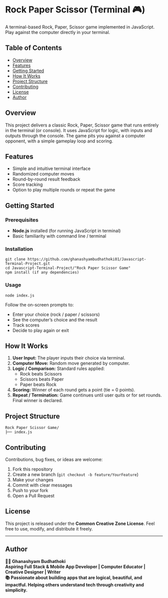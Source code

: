 <!DOCTYPE html>
<html lang="en">
<head>
    <meta charset="UTF-8">
</head>
<body>

<h1>Rock Paper Scissor (Terminal 🎮)</h1>

<p>A terminal-based Rock, Paper, Scissor game implemented in JavaScript. Play against the computer directly in your terminal.</p>

<h2>Table of Contents</h2>
<ul>
    <li><a href="#overview">Overview</a></li>
    <li><a href="#features">Features</a></li>
    <li><a href="#getting-started">Getting Started</a></li>
    <li><a href="#how-it-works">How It Works</a></li>
    <li><a href="#project-structure">Project Structure</a></li>
    <li><a href="#contributing">Contributing</a></li>
    <li><a href="#license">License</a></li>
    <li><a href="#author">Author</a></li>
</ul>

<h2 id="overview">Overview</h2>
<p>This project delivers a classic Rock, Paper, Scissor game that runs entirely in the terminal (or console). 
It uses JavaScript for logic, with inputs and outputs through the console. The game pits you against a computer opponent, 
with a simple gameplay loop and scoring.</p>

<h2 id="features">Features</h2>
<ul>
    <li>Simple and intuitive terminal interface</li>
    <li>Randomized computer moves</li>
    <li>Round-by-round result feedback</li>
    <li>Score tracking</li>
    <li>Option to play multiple rounds or repeat the game</li>
</ul>

<h2 id="getting-started">Getting Started</h2>

<h3>Prerequisites</h3>
<ul>
    <li><strong>Node.js</strong> installed (for running JavaScript in terminal)</li>
    <li>Basic familiarity with command line / terminal</li>
</ul>

<h3>Installation</h3>
<pre><code>git clone https://github.com/ghanashyambudhathoki01/Javascript-Terminal-Project.git
cd Javascript-Terminal-Project/"Rock Paper Scissor Game"
npm install (if any dependencies)
</code></pre>

<h3>Usage</h3>
<pre><code>node index.js
</code></pre>
<p>Follow the on-screen prompts to:</p>
<ul>
    <li>Enter your choice (rock / paper / scissors)</li>
    <li>See the computer’s choice and the result</li>
    <li>Track scores</li>
    <li>Decide to play again or exit</li>
</ul>

<h2 id="how-it-works">How It Works</h2>
<ol>
    <li><strong>User Input:</strong> The player inputs their choice via terminal.</li>
    <li><strong>Computer Move:</strong> Random move generated by computer.</li>
    <li><strong>Logic / Comparison:</strong> Standard rules applied:
        <ul>
            <li>Rock beats Scissors</li>
            <li>Scissors beats Paper</li>
            <li>Paper beats Rock</li>
        </ul>
    </li>
    <li><strong>Scoring:</strong> Winner of each round gets a point (tie = 0 points).</li>
    <li><strong>Repeat / Termination:</strong> Game continues until user quits or for set rounds. Final winner is declared.</li>
</ol>

<h2 id="project-structure">Project Structure</h2>
<pre><code>Rock Paper Scissor Game/
├── index.js            
</code></pre>

<h2 id="contributing">Contributing</h2>
<p>Contributions, bug fixes, or ideas are welcome:</p>
<ol>
    <li>Fork this repository</li>
    <li>Create a new branch (<code>git checkout -b feature/YourFeature</code>)</li>
    <li>Make your changes</li>
    <li>Commit with clear messages</li>
    <li>Push to your fork</li>
    <li>Open a Pull Request</li>
</ol>

<h2 id="license">License</h2>
<p>This project is released under the <strong>Common Creative Zone License</strong>. Feel free to use, modify, and distribute it freely.</p>

<hr>

<h2 id="author">Author</h2>
<strong>
🧑‍🎓 <strong>Ghanashyam Budhathoki</strong><br>
Aspiring Full Stack & Mobile App Developer | Computer Educator | Creative Designer | Writer<br>
📚 Passionate about building apps that are logical, beautiful, and impactful. Helping others understand tech through creativity and simplicity.<br>
</body>
</html>
